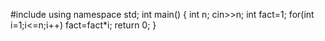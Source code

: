 #include<iostream>
using namespace std;
  int main()
  {
  int n;
  cin>>n;
  int fact=1;
  for(int i=1;i<=n;i++)
   fact=fact*i;
 return 0;
 }
